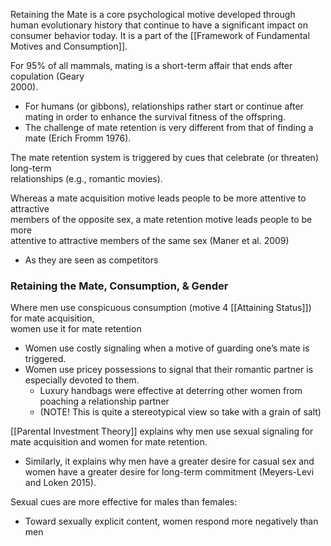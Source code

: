 Retaining the Mate is a core psychological motive developed through human evolutionary history that continue to have a significant impact on consumer behavior today. It is a part of the [[Framework of Fundamental Motives and Consumption]].


For 95% of all mammals, mating is a short-term affair that ends after copulation (Geary  
2000).  
- For humans (or gibbons), relationships rather start or continue after mating in order to enhance the survival fitness of the offspring.  
- The challenge of mate retention is very different from that of finding a mate (Erich Fromm 1976).  

The mate retention system is triggered by cues that celebrate (or threaten) long-term  
relationships (e.g., romantic movies).  

Whereas a mate acquisition motive leads people to be more attentive to attractive  
members of the opposite sex, a mate retention motive leads people to be more  
attentive to attractive members of the same sex (Maner et al. 2009)
- As they are seen as competitors

### Retaining the Mate, Consumption, & Gender
Where men use conspicuous consumption (motive 4 [[Attaining Status]]) for mate acquisition,  
women use it for mate retention
- Women use costly signaling when a motive of guarding one’s mate is triggered.  
- Women use pricey possessions to signal that their romantic partner is especially devoted to them.  
	- Luxury handbags were effective at deterring other women from poaching a relationship partner
	- (NOTE! This is quite a stereotypical view so take with a grain of salt)

[[Parental Investment Theory]] explains why men use sexual signaling for mate acquisition and women for mate retention.  
- Similarly, it explains why men have a greater desire for casual sex and women have a greater desire for long-term commitment (Meyers-Levi and Loken 2015).  

Sexual cues are more effective for males than females:  
- Toward sexually explicit content, women respond more negatively than men
